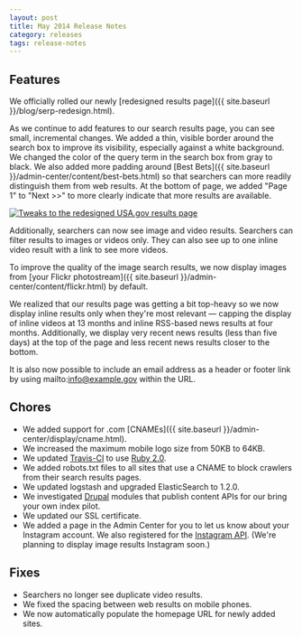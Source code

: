 ```yaml
---
layout: post
title: May 2014 Release Notes
category: releases
tags: release-notes
---
```


## Features

We officially rolled our newly [redesigned results page]({{ site.baseurl }}/blog/serp-redesign.html).

As we continue to add features to our search results page, you can see small, incremental changes. We added a thin, visible border around the search box to improve its visibility, especially against a white background. We changed the color of the query term in the search box from gray to black. We also added more padding around [Best Bets]({{ site.baseurl }}/admin-center/content/best-bets.html) so that searchers can more readily distinguish them from web results. At the bottom of page, we added "Page 1" to "Next >>" to more clearly indicate that more results are available.

[![Tweaks to the redesigned USA.gov results page](https://d3qcdigd1fhos0.cloudfront.net/blog/img/release-05-2014-usa-huricane.png "Tweaks to the redesigned USA.gov results page")](https://search.usa.gov/search?affiliate=usagov&query=huricane)

Additionally, searchers can now see image and video results. Searchers can filter results to images or videos only. They can also see up to one inline video result with a link to see more videos. 

To improve the quality of the image search results, we now display images from [your Flickr photostream]({{ site.baseurl }}/admin-center/content/flickr.html) by default.

We realized that our results page was getting a bit top-heavy so we now display inline results only when they're most relevant &mdash; capping the display of inline videos at 13 months and inline RSS-based news results at four months. Additionally, we display very recent news results (less than five days) at the top of the page and less recent news results closer to the bottom.

It is also now possible to include an email address as a header or footer link by using mailto:info@example.gov within the URL. 

## Chores

* We added support for .com [CNAMEs]({{ site.baseurl }}/admin-center/display/cname.html).
* We increased the maximum mobile logo size from 50KB to 64KB.
* We updated [Travis-CI](https://travis-ci.org/) to use [Ruby 2.0](https://www.ruby-lang.org/en/downloads/).
* We added robots.txt files to all sites that use a CNAME to block crawlers from their search results pages.
* We updated logstash and upgraded ElasticSearch to 1.2.0.
* We investigated [Drupal](http://www.drupal.org) modules that publish content APIs for our bring your own index pilot.
* We updated our SSL certificate.
* We added a page in the Admin Center for you to let us know about your Instagram account. We also registered for the [Instagram API](http://instagram.com/developer/). (We're planning to display image results Instagram soon.) 


## Fixes

* Searchers no longer see duplicate video results.
* We fixed the spacing between web results on mobile phones.
* We now automatically populate the homepage URL for newly added sites.